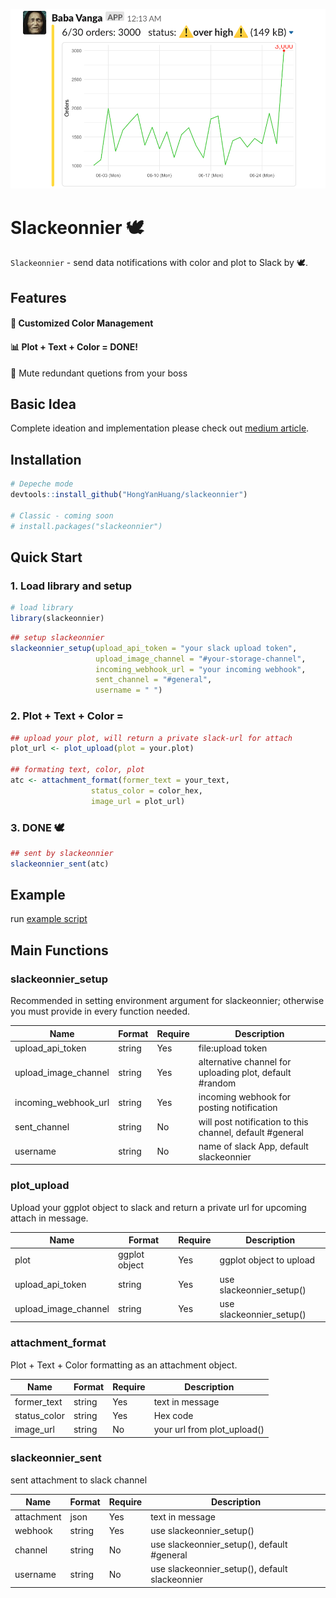 
![Demo](./data/og_demo.png)  
# Slackeonnier :dove: 
`Slackeonnier` - send data notifications with color and plot to Slack by :dove:.
  
## Features
#### :traffic_light: Customized Color Management
#### :bar_chart: Plot + Text + Color = DONE!

:no_bell: Mute redundant quetions from your boss
  
## Basic Idea

Complete ideation and implementation please check out [medium article](https://medium.com/@henry48124/hands-on-hack-built-your-own-data-notification-with-r-290e156b209c?source=friends_link&sk=a02412cfdd9855e8c3a099f1d549c1a3).

## Installation
```R
# Depeche mode
devtools::install_github("HongYanHuang/slackeonnier")

# Classic - coming soon
# install.packages("slackeonnier")
```

## Quick Start
### 1. Load library and setup
```R
# load library
library(slackeonnier)
```
```R
## setup slackeonnier
slackeonnier_setup(upload_api_token = "your slack upload token",
                   upload_image_channel = "#your-storage-channel",
                   incoming_webhook_url = "your incoming webhook",
                   sent_channel = "#general",
                   username = " ")
```
### 2. Plot + Text + Color = 
```R
## upload your plot, will return a private slack-url for attach
plot_url <- plot_upload(plot = your.plot)

## formating text, color, plot
atc <- attachment_format(former_text = your_text,
                  status_color = color_hex,
                  image_url = plot_url)
```
### 3. DONE :dove: 
```R
## sent by slackeonnier
slackeonnier_sent(atc)
```
  
## Example
run [example script](./quick_start.R)
  

## Main Functions
### slackeonnier_setup
Recommended in setting environment argument for slackeonnier; otherwise you must provide in every function needed.  

| Name | Format | Require | Description |  
| --- | --- | --- | --- |
| upload_api_token | string | Yes | file:upload token |  
| upload_image_channel | string | Yes | alternative channel for uploading plot, default #random |  
| incoming_webhook_url| string | Yes | incoming webhook for posting notification|  
| sent_channel| string | No | will post notification to this channel, default #general|  
| username| string | No | name of slack App, default slackeonnier |  
  
  
### plot_upload
Upload your ggplot object to slack and return a private url for upcoming attach in message.  
  
| Name | Format | Require | Description |  
| --- | --- | --- | --- |  
| plot | ggplot object | Yes | ggplot object to upload |  
| upload_api_token | string | Yes | use slackeonnier_setup() |  
| upload_image_channel | string | Yes | use slackeonnier_setup() |  
  
  
### attachment_format
Plot + Text + Color formatting as an attachment object.  

| Name | Format | Require | Description |  
| --- | --- | --- | --- |  
| former_text | string | Yes | text in message |  
| status_color | string | Yes | Hex code |  
| image_url | string | No | your url from plot_upload() |  
  
  
### slackeonnier_sent
sent attachment to slack channel
  
| Name | Format | Require | Description |  
| --- | --- | --- | --- |  
| attachment | json | Yes | text in message |  
| webhook | string | Yes | use slackeonnier_setup() |  
| channel | string | No | use slackeonnier_setup(), default #general |  
| username | string | No |  use slackeonnier_setup(), default slackeonnier |  
